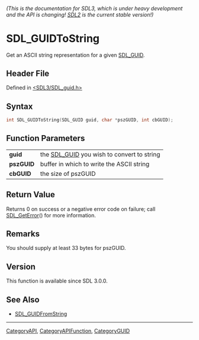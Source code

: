 ###### (This is the documentation for SDL3, which is under heavy development and the API is changing! [SDL2](https://wiki.libsdl.org/SDL2/) is the current stable version!)
# SDL_GUIDToString

Get an ASCII string representation for a given [SDL_GUID](SDL_GUID).

## Header File

Defined in [<SDL3/SDL_guid.h>](https://github.com/libsdl-org/SDL/blob/main/include/SDL3/SDL_guid.h)

## Syntax

```c
int SDL_GUIDToString(SDL_GUID guid, char *pszGUID, int cbGUID);
```

## Function Parameters

|                 |                                                        |
| --------------- | ------------------------------------------------------ |
| **guid**        | the [SDL_GUID](SDL_GUID) you wish to convert to string |
| **pszGUID**     | buffer in which to write the ASCII string              |
| **cbGUID**      | the size of pszGUID                                    |

## Return Value

Returns 0 on success or a negative error code on failure; call
[SDL_GetError](SDL_GetError)() for more information.

## Remarks

You should supply at least 33 bytes for pszGUID.

## Version

This function is available since SDL 3.0.0.

## See Also

- [SDL_GUIDFromString](SDL_GUIDFromString)

----
[CategoryAPI](CategoryAPI), [CategoryAPIFunction](CategoryAPIFunction), [CategoryGUID](CategoryGUID)

